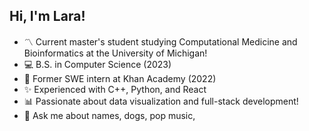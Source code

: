 ## Hi, I'm Lara! 

- 〽️ Current master's student studying Computational Medicine and Bioinformatics at the University of Michigan!
- 💻 B.S. in Computer Science (2023)
- 🌱 Former SWE intern at Khan Academy (2022)
- ✨ Experienced with C++, Python, and React
- 📊 Passionate about data visualization and full-stack development!
-  💬 Ask me about names, dogs, pop music, 

<!--
**lk101101/lk101101** is a ✨ _special_ ✨ repository because its `README.md` (this file) appears on your GitHub profile.

Here are some ideas to get you started:

- 🔭 I’m currently working on ...
- 🌱 I’m currently learning ...
- 👯 I’m looking to collaborate on ...
- 🤔 I’m looking for help with ...
- 💬 Ask me about ...
- 📫 How to reach me: ...
- 😄 Pronouns: ...
- ⚡ Fun fact: ...
-->
